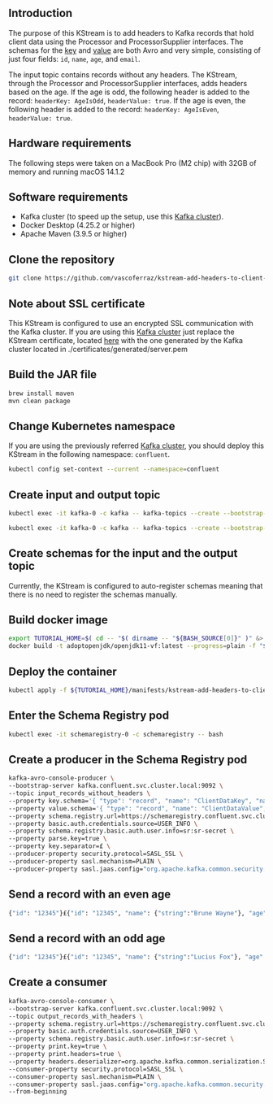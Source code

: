 ## Introduction
The purpose of this KStream is to add headers to Kafka records that hold client data using the Processor and ProcessorSupplier interfaces. The schemas for the [key](src/main/avro/client-data-key.avsc) and [value](src/main/avro/client-data-value.avsc) are both Avro and very simple, consisting of just four fields: `id`, `name`, `age`, and `email`.

The input topic contains records without any headers. The KStream, through the Processor and ProcessorSupplier interfaces, adds headers based on the age. If the age is odd, the following header is added to the record: `headerKey: AgeIsOdd`, `headerValue: true`. If the age is even, the following header is added to the record: `headerKey: AgeIsEven`, `headerValue: true`.

## Hardware requirements
The following steps were taken on a MacBook Pro (M2 chip) with 32GB of memory and running macOS 14.1.2

## Software requirements
- Kafka cluster (to speed up the setup, use this [Kafka cluster](https://github.com/vascoferraz/kafka-production-secure-deploy-with-kubernetes)).
- Docker Desktop (4.25.2 or higher)
- Apache Maven (3.9.5 or higher)

## Clone the repository
```sh
git clone https://github.com/vascoferraz/kstream-add-headers-to-client-data-records
```

## Note about SSL certificate
This KStream is configured to use an encrypted SSL communication with the Kafka cluster. If you are using this [Kafka cluster](https://github.com/vascoferraz/kafka-production-secure-deploy-with-kubernetes) just replace the KStream certificate, located [here](certificates/server.pem) with the one generated by the Kafka cluster located in ./certificates/generated/server.pem

## Build the JAR file
```sh
brew install maven
mvn clean package
```

## Change Kubernetes namespace
If you are using the previously referred [Kafka cluster](https://github.com/vascoferraz/kafka-production-secure-deploy-with-kubernetes), you should deploy this KStream in the following namespace: `confluent`.
```sh
kubectl config set-context --current --namespace=confluent
```

## Create input and output topic
```sh
kubectl exec -it kafka-0 -c kafka -- kafka-topics --create --bootstrap-server kafka.confluent.svc.cluster.local:9092 --command-config /opt/confluentinc/etc/kafka/kafka.properties --topic input_records_without_headers --replication-factor 3 --partitions 3
```
```sh
kubectl exec -it kafka-0 -c kafka -- kafka-topics --create --bootstrap-server kafka.confluent.svc.cluster.local:9092 --command-config /opt/confluentinc/etc/kafka/kafka.properties --topic output_records_with_headers --replication-factor 3 --partitions 3
```

## Create schemas for the input and the output topic
Currently, the KStream is configured to auto-register schemas meaning that there is no need to register the schemas manually.

## Build docker image
```sh
export TUTORIAL_HOME=$( cd -- "$( dirname -- "${BASH_SOURCE[0]}" )" &> /dev/null && pwd )
docker build -t adoptopenjdk/openjdk11-vf:latest --progress=plain -f "${TUTORIAL_HOME}/Dockerfile" "${TUTORIAL_HOME}"
```

## Deploy the container
```sh
kubectl apply -f ${TUTORIAL_HOME}/manifests/kstream-add-headers-to-client-data-records-deployment.yaml
```

## Enter the Schema Registry pod
```sh
kubectl exec -it schemaregistry-0 -c schemaregistry -- bash
```

## Create a producer in the Schema Registry pod
```sh
kafka-avro-console-producer \
--bootstrap-server kafka.confluent.svc.cluster.local:9092 \
--topic input_records_without_headers \
--property key.schema='{ "type": "record", "name": "ClientDataKey", "namespace": "com.vascoferraz", "connect.name": "com.vascoferraz.ClientDataKey", "fields": [ { "name": "id", "type": "string" } ] }' \
--property value.schema='{ "type": "record", "name": "ClientDataValue", "namespace": "com.vascoferraz", "connect.name": "com.vascoferraz.ClientDataValue", "fields": [ { "name": "id", "type": "string" }, { "name": "name", "type": ["null", "string"], "default": null }, { "name": "age", "type": ["null", "int"], "default": null }, { "name": "email", "type": ["null", "string"], "default": null } ] }' \
--property schema.registry.url=https://schemaregistry.confluent.svc.cluster.local:8081 \
--property basic.auth.credentials.source=USER_INFO \
--property schema.registry.basic.auth.user.info=sr:sr-secret \
--property parse.key=true \
--property key.separator=£ \
--producer-property security.protocol=SASL_SSL \
--producer-property sasl.mechanism=PLAIN \
--producer-property sasl.jaas.config="org.apache.kafka.common.security.plain.PlainLoginModule required username="kafka" password="kafka-secret";"
```

## Send a record with an even age
```sh
{"id": "12345"}£{"id": "12345", "name": {"string":"Brune Wayne"}, "age": {"int":28}, "email": {"string":"bruce.wayne@wayne-enterprises.com"}}
```
## Send a record with an odd age
```sh
{"id": "12345"}£{"id": "12345", "name": {"string":"Lucius Fox"}, "age": {"int":61}, "email": {"string":"lucius.fox@wayne-enterprises.com"}}
```
## Create a consumer
```sh
kafka-avro-console-consumer \
--bootstrap-server kafka.confluent.svc.cluster.local:9092 \
--topic output_records_with_headers \
--property schema.registry.url=https://schemaregistry.confluent.svc.cluster.local:8081 \
--property basic.auth.credentials.source=USER_INFO \
--property schema.registry.basic.auth.user.info=sr:sr-secret \
--property print.key=true \
--property print.headers=true \
--property headers.deserializer=org.apache.kafka.common.serialization.StringDeserializer \
--consumer-property security.protocol=SASL_SSL \
--consumer-property sasl.mechanism=PLAIN \
--consumer-property sasl.jaas.config="org.apache.kafka.common.security.plain.PlainLoginModule required username="kafka" password="kafka-secret";" \
--from-beginning
```
